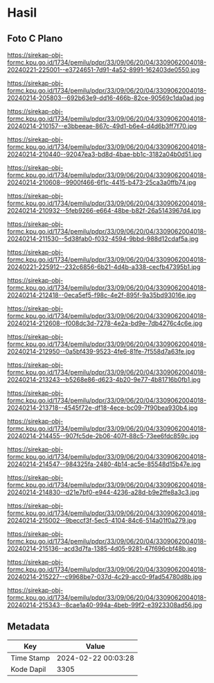 # Hasil

## Foto C Plano

https://sirekap-obj-formc.kpu.go.id/1734/pemilu/pdpr/33/09/06/20/04/3309062004018-20240221-225001--e3724651-7d91-4a52-8991-162403de0550.jpg

https://sirekap-obj-formc.kpu.go.id/1734/pemilu/pdpr/33/09/06/20/04/3309062004018-20240214-205803--692b63e9-dd16-466b-82ce-90569c1da0ad.jpg

https://sirekap-obj-formc.kpu.go.id/1734/pemilu/pdpr/33/09/06/20/04/3309062004018-20240214-210157--e3bbeeae-867c-49d1-b6e4-d4d6b3ff7f70.jpg

https://sirekap-obj-formc.kpu.go.id/1734/pemilu/pdpr/33/09/06/20/04/3309062004018-20240214-210440--92047ea3-bd8d-4bae-bb1c-3182a04b0d51.jpg

https://sirekap-obj-formc.kpu.go.id/1734/pemilu/pdpr/33/09/06/20/04/3309062004018-20240214-210608--9900f466-6f1c-4415-b473-25ca3a0ffb74.jpg

https://sirekap-obj-formc.kpu.go.id/1734/pemilu/pdpr/33/09/06/20/04/3309062004018-20240214-210932--5feb9266-e664-48be-b82f-26a5143967d4.jpg

https://sirekap-obj-formc.kpu.go.id/1734/pemilu/pdpr/33/09/06/20/04/3309062004018-20240214-211530--5d38fab0-f032-4594-9bbd-988d12cdaf5a.jpg

https://sirekap-obj-formc.kpu.go.id/1734/pemilu/pdpr/33/09/06/20/04/3309062004018-20240221-225912--232c6856-6b21-4d4b-a338-cecfb47395b1.jpg

https://sirekap-obj-formc.kpu.go.id/1734/pemilu/pdpr/33/09/06/20/04/3309062004018-20240214-212418--0eca5ef5-f98c-4e2f-895f-9a35bd93016e.jpg

https://sirekap-obj-formc.kpu.go.id/1734/pemilu/pdpr/33/09/06/20/04/3309062004018-20240214-212608--f008dc3d-7278-4e2a-bd9e-7db4276c4c6e.jpg

https://sirekap-obj-formc.kpu.go.id/1734/pemilu/pdpr/33/09/06/20/04/3309062004018-20240214-212950--0a5bf439-9523-4fe6-81fe-7f558d7a63fe.jpg

https://sirekap-obj-formc.kpu.go.id/1734/pemilu/pdpr/33/09/06/20/04/3309062004018-20240214-213243--b5268e86-d623-4b20-9e77-4b81716b0fb1.jpg

https://sirekap-obj-formc.kpu.go.id/1734/pemilu/pdpr/33/09/06/20/04/3309062004018-20240214-213718--4545f72e-df18-4ece-bc09-7f90bea930b4.jpg

https://sirekap-obj-formc.kpu.go.id/1734/pemilu/pdpr/33/09/06/20/04/3309062004018-20240214-214455--907fc5de-2b06-407f-88c5-73ee6fdc859c.jpg

https://sirekap-obj-formc.kpu.go.id/1734/pemilu/pdpr/33/09/06/20/04/3309062004018-20240214-214547--984325fa-2480-4b14-ac5e-85548d15b47e.jpg

https://sirekap-obj-formc.kpu.go.id/1734/pemilu/pdpr/33/09/06/20/04/3309062004018-20240214-214830--d21e7bf0-e944-4236-a28d-b9e2ffe8a3c3.jpg

https://sirekap-obj-formc.kpu.go.id/1734/pemilu/pdpr/33/09/06/20/04/3309062004018-20240214-215002--9beccf3f-5ec5-4104-84c6-514a01f0a279.jpg

https://sirekap-obj-formc.kpu.go.id/1734/pemilu/pdpr/33/09/06/20/04/3309062004018-20240214-215136--acd3d7fa-1385-4d05-9281-47f696cbf48b.jpg

https://sirekap-obj-formc.kpu.go.id/1734/pemilu/pdpr/33/09/06/20/04/3309062004018-20240214-215227--c9968be7-037d-4c29-acc0-9fad54780d8b.jpg

https://sirekap-obj-formc.kpu.go.id/1734/pemilu/pdpr/33/09/06/20/04/3309062004018-20240214-215343--8cae1a40-994a-4beb-99f2-e3923308ad56.jpg


## Metadata

| Key        | Value               |
| ---------- | ------------------- |
| Time Stamp | 2024-02-22 00:03:28 |
| Kode Dapil | 3305                |



